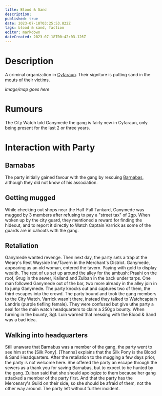 ```yaml
---
title: Blood & Sand
description: 
published: true
date: 2023-07-18T03:25:53.822Z
tags: blood & sand, faction
editor: markdown
dateCreated: 2023-07-18T00:42:03.126Z
---
```


# Description
A criminal organization in [Cyfaraun](/locations/cyfaraun). Their signiture is putting sand in the mouts of their victims.


*image/map goes here*

# Rumours
The City Watch told Ganymede the gang is fairly new in Cyfaraun, only being present for the last 2 or three years.

# Interaction with Party
## Barnabas
The party initially gained favour with the gang by rescuing [Barnabas](/npcs/barnabas), although they did not know of his association.

## Getting mugged
While checking out shops near the Half-Full Tankard, Ganymede was mugged by 3 members after refusing to pay a "street tax" of 2gp. When woken up by the city guard, they mentioned a reward for finding the hideout, and to report it directly to Watch Captain Varrick as some of the guards are in cahoots with the gang. 

## Retaliation
Ganymede wanted revenge. Then next day, the party sets a trap at the Weary's Rest Wayside Inn/Tavern in the Merchant's District. Ganymede, appearing as an old woman, entered the tavern. Paying with gold to display wealth. The rest of us set up around the alley for the ambush: Praahi on the roof, Grug in the sewer, Kalland and Zulban in the back under tarps. One man followed Ganymede out of the bar, two more already in the alley join in to jump Ganymede. The party knocks out and captures two of them, the third escapes into the crowd. The party bound and took the gang members to the City Watch. Varrick wasn't there, instead they talked to Watchcaptain Landris (purple tiefling female). They were confused but give uthe party a seal for the main watch headquarters to claim a 250gp bounty. When turning in the bounty, Sgt. Luin warned that messing with the Blood & Sand was a bad idea.

## Walking into headquarters
Still unaware that Barnabus was a member of the gang, the party went to see him at the [Silk Pony]. [Thanna] explains that the Silk Pony is the Blood & Sand Headquarters. After the retaliation to the mugging a few days prior, the party is not welcome here. She offered the party an escape through the sewers as a thank you for saving Barnabas, but to expect to be hunted by the gang. Zulban said that she should apologize to them because her gang attacked a member of the party first. And that the party has the Mercenary's Guild on their side, so she should be afraid of them, not the other way around. The party left without further incident.